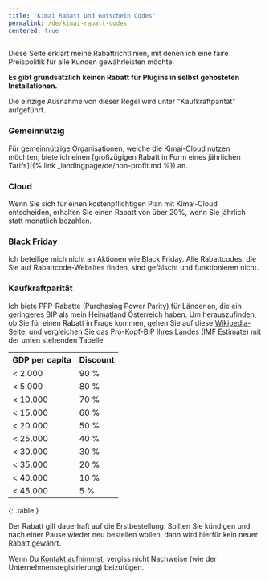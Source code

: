 ```yaml
---
title: "Kimai Rabatt und Gutschein Codes"
permalink: /de/kimai-rabatt-codes
centered: true
---
```


Diese Seite erklärt meine Rabattrichtlinien, mit denen ich eine faire Preispolitik für alle Kunden gewährleisten möchte.

**Es gibt grundsätzlich keinen Rabatt für Plugins in selbst gehosteten Installationen.**

Die einzige Ausnahme von dieser Regel wird unter "Kaufkraftparität" aufgeführt.

### Gemeinnützig

Für gemeinnützige Organisationen, welche die Kimai-Cloud nutzen möchten, biete ich einen [großzügigen Rabatt in Form eines jährlichen Tarifs]({% link _landingpage/de/non-profit.md %}) an.   

### Cloud

Wenn Sie sich für einen kostenpflichtigen Plan mit Kimai-Cloud entscheiden, erhalten Sie einen Rabatt von über 20%, wenn Sie jährlich statt monatlich bezahlen.

### Black Friday

Ich beteilige mich nicht an Aktionen wie Black Friday.
Alle Rabattcodes, die Sie auf Rabattcode-Websites finden, sind gefälscht und funktionieren nicht.

### Kaufkraftparität

Ich biete PPP-Rabatte (Purchasing Power Parity) für Länder an, die ein geringeres BIP als mein Heimatland Österreich haben.
Um herauszufinden, ob Sie für einen Rabatt in Frage kommen, gehen Sie auf diese [Wikipedia-Seite](https://en.wikipedia.org/wiki/List_of_countries_by_GDP_(nominal)_per_capita),
und vergleichen Sie das Pro-Kopf-BIP Ihres Landes (IMF Estimate) mit der unten stehenden Tabelle.

| GDP per capita | Discount |
|----------------|----------|
| <  2.000       | 90 %     |
| <  5.000       | 80 %     |
| < 10.000       | 70 %     |
| < 15.000       | 60 %     |
| < 20.000       | 50 %     |
| < 25.000       | 40 %     |
| < 30.000       | 30 %     |
| < 35.000       | 20 %     |
| < 40.000       | 10 %     |
| < 45.000       | 5 %      |
{: .table }

Der Rabatt gilt dauerhaft auf die Erstbestellung. 
Sollten Sie kündigen und nach einer Pause wieder neu bestellen wollen, dann wird hierfür kein neuer Rabatt gewährt. 

Wenn Du [Kontakt aufnimmst](mailto:support@kimai.cloud), vergiss nicht Nachweise (wie der Unternehmensregistrierung) beizufügen.


 

